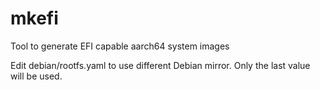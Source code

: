 # mkefi
Tool to generate EFI capable aarch64 system images

Edit debian/rootfs.yaml to use different Debian mirror. Only the last value will be used.